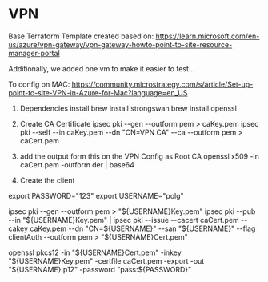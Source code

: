 # VPN
Base Terraform Template created based on:
https://learn.microsoft.com/en-us/azure/vpn-gateway/vpn-gateway-howto-point-to-site-resource-manager-portal

Additionally, we added one vm to make it easier to test...


To config on MAC:
https://community.microstrategy.com/s/article/Set-up-point-to-site-VPN-in-Azure-for-Mac?language=en_US


1. Dependencies install
brew install strongswan
brew install openssl

2. Create CA Certificate
ipsec pki --gen --outform pem > caKey.pem
ipsec pki --self --in caKey.pem --dn "CN=VPN CA" --ca --outform pem > caCert.pem

3. add the output form this on the VPN Config as Root CA
 openssl x509 -in caCert.pem -outform der | base64

4. Create the client

export PASSWORD="123"
export USERNAME="polg"

ipsec pki --gen --outform pem > "${USERNAME}Key.pem"
ipsec pki --pub --in "${USERNAME}Key.pem" | ipsec pki --issue --cacert caCert.pem --cakey caKey.pem --dn "CN=${USERNAME}" --san "${USERNAME}" --flag clientAuth --outform pem > "${USERNAME}Cert.pem"

openssl pkcs12 -in "${USERNAME}Cert.pem" -inkey "${USERNAME}Key.pem" -certfile caCert.pem -export -out "${USERNAME}.p12" -password "pass:${PASSWORD}"
